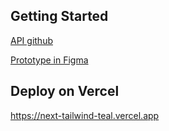 ## Getting Started

[API github](https://api.github.com/users/ronaldaraujo)

[Prototype in Figma](https://www.figma.com/file/eIRn1HgmpK1T6R8pymPpra/Next.js-Test?node-id=0%3A1)

## Deploy on Vercel

https://next-tailwind-teal.vercel.app
